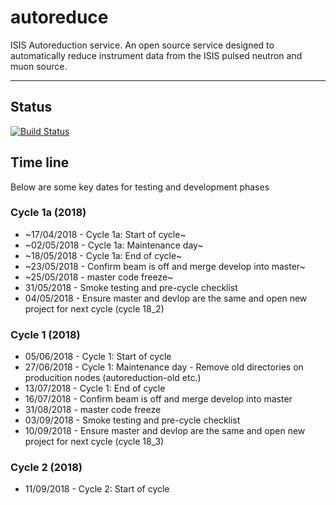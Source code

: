 # autoreduce
ISIS Autoreduction service.
An open source service designed to automatically reduce instrument data from the ISIS pulsed neutron and muon source. 

---
## Status
[![Build Status](https://travis-ci.org/ISISScientificComputing/autoreduce.svg?branch=master)](https://travis-ci.org/ISISScientificComputing/autoreduce)

## Time line
Below are some key dates for testing and development phases

### Cycle 1a (2018)
* ~17/04/2018 - Cycle 1a: Start of cycle~
* ~02/05/2018 - Cycle 1a: Maintenance day~
* ~18/05/2018 - Cycle 1a: End of cycle~
* ~23/05/2018 - Confirm beam is off and merge develop into master~
* ~25/05/2018 - master code freeze~ 
* 31/05/2018 - Smoke testing and pre-cycle checklist
* 04/05/2018 - Ensure master and devlop are the same and open new project for next cycle (cycle 18_2)

### Cycle 1 (2018)
* 05/06/2018 - Cycle 1: Start of cycle
* 27/06/2018 - Cycle 1: Maintenance day - Remove old directories on producition nodes (autoreduction-old etc.)
* 13/07/2018 - Cycle 1: End of cycle
* 16/07/2018 - Confirm beam is off and merge develop into master
* 31/08/2018 - master code freeze
* 03/09/2018 - Smoke testing and pre-cycle checklist
* 10/09/2018 - Ensure master and devlop are the same and open new project for next cycle (cycle 18_3)

### Cycle 2 (2018)
* 11/09/2018 - Cycle 2: Start of cycle
